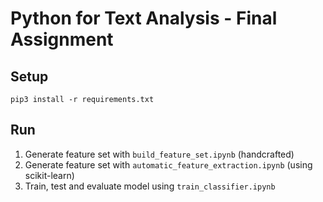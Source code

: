 # Python for Text Analysis - Final Assignment

## Setup
    pip3 install -r requirements.txt
    
    
## Run  
 1) Generate feature set with `build_feature_set.ipynb` (handcrafted)
 2) Generate feature set with `automatic_feature_extraction.ipynb` (using scikit-learn)
 3) Train, test and evaluate model using `train_classifier.ipynb`
 
